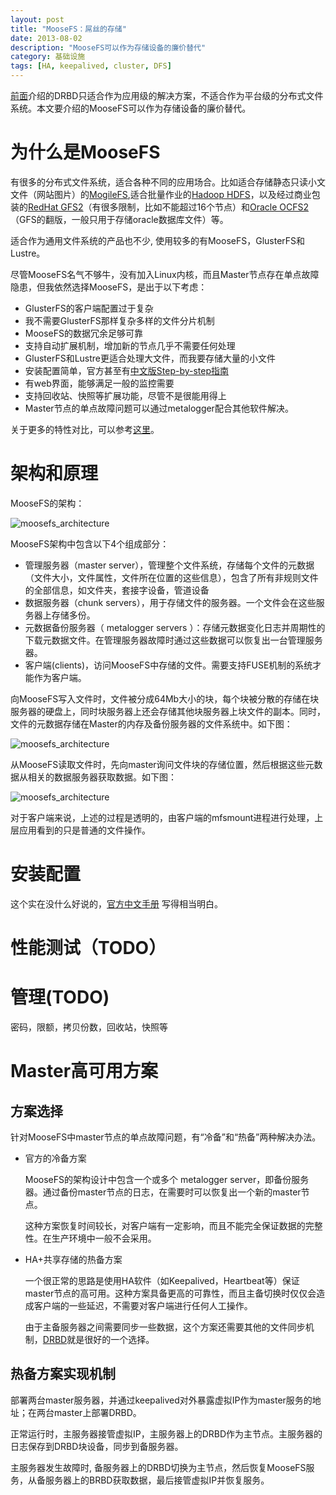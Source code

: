 ```yaml
---
layout: post
title: "MooseFS：屌丝的存储"
date: 2013-08-02
description: "MooseFS可以作为存储设备的廉价替代"
category: 基础设施
tags: [HA, keepalived, cluster, DFS]
---
```


[前面](/2013/07/17/ha_drbd.html)介绍的DRBD只适合作为应用级的解决方案，不适合作为平台级的分布式文件系统。本文要介绍的MooseFS可以作为存储设备的廉价替代。

# 为什么是MooseFS

有很多的分布式文件系统，适合各种不同的应用场合。比如适合存储静态只读小文文件（网站图片）的[MogileFS](https://github.com/mogilefs),适合批量作业的[Hadoop HDFS](http://hadoop.apache.org/)，以及经过商业包装的[RedHat GFS2](https://access.redhat.com/site/documentation/zh-CN/Red_Hat_Enterprise_Linux/6/html/Global_File_System_2/)（有很多限制，比如不能超过16个节点）和[Oracle OCFS2](https://oss.oracle.com/projects/ocfs2/)（GFS的翻版，一般只用于存储oracle数据库文件）等。

适合作为通用文件系统的产品也不少, 使用较多的有MooseFS，GlusterFS和Lustre。


尽管MooseFS名气不够牛，没有加入Linux内核，而且Master节点存在单点故障隐患，但我依然选择MooseFS，是出于以下考虑：

- GlusterFS的客户端配置过于复杂
- 我不需要GlusterFS那样复杂多样的文件分片机制
- MooseFS的数据冗余足够可靠
- 支持自动扩展机制，增加新的节点几乎不需要任何处理
- GlusterFS和Lustre更适合处理大文件，而我要存储大量的小文件
- 安装配置简单，官方甚至有[中文版Step-by-step指南](http://www.moosefs.org/tl_files/manpageszip/moosefs-step-by-step-tutorial-cn-v.1.1.pdf)
- 有web界面，能够满足一般的监控需要
- 支持回收站、快照等扩展功能，尽管不是很能用得上
- Master节点的单点故障问题可以通过metalogger配合其他软件解决。

关于更多的特性对比，可以参考[这里](http://blog.csdn.net/metaxen/article/details/7108958)。

# 架构和原理

MooseFS的架构：

![moosefs_architecture](images/2013/moosefs/moosefs_architecture.png)

MooseFS架构中包含以下4个组成部分：

- 管理服务器（master server），管理整个文件系统，存储每个文件的元数据（文件大小，文件属性，文件所在位置的这些信息），包含了所有非规则文件的全部信息，如文件夹，套接字设备，管道设备
- 数据服务器（chunk servers），用于存储文件的服务器。一个文件会在这些服务器上存储多份。
- 元数据备份服务器（ metalogger servers ）：存储元数据变化日志并周期性的下载元数据文件。在管理服务器故障时通过这些数据可以恢复出一台管理服务器。
- 客户端(clients)，访问MooseFS中存储的文件。需要支持FUSE机制的系统才能作为客户端。

向MooseFS写入文件时，文件被分成64Mb大小的块，每个块被分散的存储在块服务器的硬盘上，同时块服务器上还会存储其他块服务器上块文件的副本。同时，文件的元数据存储在Master的内存及备份服务器的文件系统中。如下图：

![moosefs_architecture](images/2013/moosefs/moosefs_write.png)

从MooseFS读取文件时，先向master询问文件块的存储位置，然后根据这些元数据从相关的数据服务器获取数据。如下图：

![moosefs_architecture](images/2013/moosefs/moosefs_read.png)

对于客户端来说，上述的过程是透明的，由客户端的mfsmount进程进行处理，上层应用看到的只是普通的文件操作。

# 安装配置

这个实在没什么好说的，[官方中文手册](http://www.moosefs.org/tl_files/manpageszip/moosefs-step-by-step-tutorial-cn-v.1.1.pdf)
写得相当明白。


# 性能测试（TODO）

# 管理(TODO)

密码，限额，拷贝份数，回收站，快照等


# Master高可用方案

## 方案选择

针对MooseFS中master节点的单点故障问题，有“冷备”和“热备”两种解决办法。

- 官方的冷备方案

  MooseFS的架构设计中包含一个或多个 metalogger server，即备份服务器。通过备份master节点的日志，在需要时可以恢复出一个新的master节点。

  这种方案恢复时间较长，对客户端有一定影响，而且不能完全保证数据的完整性。在生产环境中一般不会采用。

- HA+共享存储的热备方案

  一个很正常的思路是使用HA软件（如Keepalived，Heartbeat等）保证master节点的高可用。这种方案具备更高的可靠性，而且主备切换时仅仅会造成客户端的一些延迟，不需要对客户端进行任何人工操作。

  由于主备服务器之间需要同步一些数据，这个方案还需要其他的文件同步机制，[DRBD](/2013/07/17/ha_drbd.html)就是很好的一个选择。

## 热备方案实现机制

部署两台master服务器，并通过keepalived对外暴露虚拟IP作为master服务的地址；在两台master上部署DRBD。

正常运行时，主服务器接管虚拟IP，主服务器上的DRBD作为主节点。主服务器的日志保存到DRBD块设备，同步到备服务器。

主服务器发生故障时, 备服务器上的DRBD切换为主节点，然后恢复MooseFS服务，从备服务器上的BRBD获取数据，最后接管虚拟IP并恢复服务。


